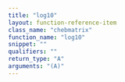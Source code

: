 ```yaml
---
title: "log10"
layout: function-reference-item
class_name: "chebmatrix"
function_name: "log10"
snippet: ""
qualifiers: ""
return_type: "A"
arguments: "(A)"
---
```


<pre class="help-text"></pre>